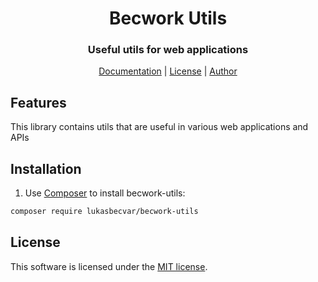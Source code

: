# <h1 align="center">Becwork Utils</h1>
### <p align="center">Useful utils for web applications</p>
<p align="center">
    <a href="https://github.com/lukasbecvar/becwork-utils/blob/main/DOC.MD" target="_blank">Documentation</a> |
    <a href="https://github.com/lukasbecvar/becwork-utils/blob/main/LICENSE" target="_blank">License</a> |
    <a href="https://becvar.xyz" target="_blank">Author</a>
</p>

## Features
This library contains utils that are useful in various web applications and APIs

## Installation
1. Use [Composer](http://getcomposer.org) to install becwork-utils:
```bash
composer require lukasbecvar/becwork-utils
```

## License
This software is licensed under the [MIT license](https://github.com/lukasbecvar/becwork-utils/blob/main/LICENSE).
